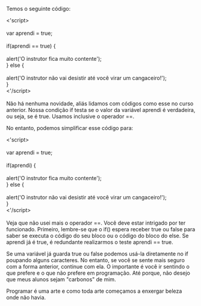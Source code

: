 Temos o seguinte código:

<'script><br>
<br>
    var aprendi = true;<br>
<br>
    if(aprendi == true) {<br>
<br>
        alert('O instrutor fica muito contente');<br>
    } else {<br>
<br>
        alert('O instrutor não vai desistir até você virar um cangaceiro!');<br>
    }<br>
<'/script><br><br>
Não há nenhuma novidade, aliás lidamos com códigos como esse no curso anterior. Nossa condição if testa se o valor da variável aprendi é verdadeira, ou seja, se é true. Usamos inclusive o operador ==.

No entanto, podemos simplificar esse código para:

<'script><br>
<br>
    var aprendi = true;<br>
<br>
    if(aprendi) {<br>
<br>
        alert('O instrutor fica muito contente');<br>
    } else {<br>
<br>
        alert('O instrutor não vai desistir até você virar um cangaceiro!');<br>
    }<br>
<'/script><br><br>
Veja que não usei mais o operador ==. Você deve estar intrigado por ter funcionado. Primeiro, lembre-se que o if() espera receber true ou false para saber se executa o código do seu bloco ou o código do bloco do else. Se aprendi já é true, é redundante realizarmos o teste aprendi == true.

Se uma variável já guarda true ou false podemos usá-la diretamente no if poupando alguns caracteres. No entanto, se você se sente mais seguro com a forma anterior, continue com ela. O importante é você ir sentindo o que prefere e o que não prefere em programação. Até porque, não desejo que meus alunos sejam "carbonos" de mim.

Programar é uma arte e como toda arte começamos a enxergar beleza onde não havia.
